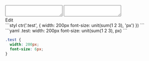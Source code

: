 <div data-size="100" class="code-cont" data-example="sum">
    <div class="code">
        <div class="code-wrap">
            <textarea id="stylus"></textarea>
            <textarea id="css"></textarea>
            <div class="edit-code">
                <span>Edit</span>
            </div>
        </div>
    </div>
</div>


<div data-size="100" data-examples="stylus"></div>
```styl
ctr('.test', {
  width: 200px
  font-size: unit(sum(1 2 3), 'px')
})
```

<div data-size="100" data-examples="yaml"></div>
```yaml
.test:
  width: 200px
  font-size: unit(sum(1 2 3), px)
```

```css
.test {
  width: 200px;
  font-size: 6px;
}
```
<div class="cf"></div>
